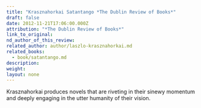 ```yaml
---
title: "Krasznahorkai Satantango *The Dublin Review of Books*"
draft: false
date: 2012-11-21T17:06:00.000Z
attribution: "*The Dublin Review of Books*"
link_to_original:
nd_author_of_this_review:
related_author: author/laszlo-krasznahorkai.md
related_books:
  - book/satantango.md
description:
weight:
layout: none
---
```

Krasznahorkai produces novels that are riveting in their sinewy momentum and deeply engaging in the utter humanity of their vision.

